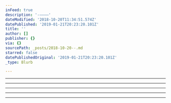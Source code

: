 ```yaml
---
inFeed: true
description: '-————'
dateModified: '2018-10-20T11:34:51.574Z'
datePublished: '2019-01-21T20:23:20.101Z'
title: ''
author: []
publisher: {}
via: {}
sourcePath: _posts/2018-10-20--.md
starred: false
datePublishedOriginal: '2019-01-21T20:23:20.101Z'
_type: Blurb

---
```

-------------

---

---

---

---